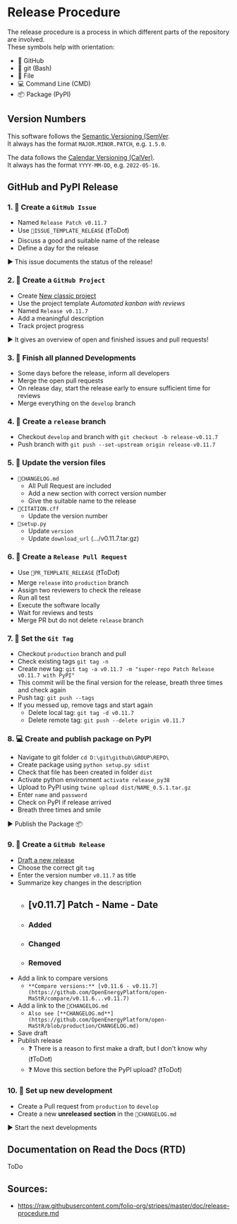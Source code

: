 # Release Procedure

The release procedure is a process in which different parts of the repository are involved.<br>
These symbols help with orientation:
* 🐙 GitHub
* 💠 git (Bash)
* 📝 File
* 💻 Command Line (CMD)
* 📦 Package (PyPI)


## Version Numbers

This software follows the [Semantic Versioning (SemVer](https://semver.org/).<br>
It always has the format `MAJOR.MINOR.PATCH`, e.g. `1.5.0`.

The data follows the [Calendar Versioning (CalVer)](https://calver.org/).<br>
It always has the format `YYYY-MM-DD`, e.g. `2022-05-16`.


## GitHub and PyPI Release

### 1. 🐙 Create a `GitHub Issue`
* Named `Release Patch v0.11.7`
* Use `📝ISSUE_TEMPLATE_RELEASE` (❗ToDo❗)
* Discuss a good and suitable name of the release
* Define a day for the release

▶️ This issue documents the status of the release!

### 2. 🐙 Create a `GitHub Project`
* Create [New classic project](https://github.com/OpenEnergyPlatform/open-MaStR/projects?type=classic)
* Use the project template *Automated kanban with reviews*
* Named `Release v0.11.7`
* Add a meaningful description
* Track project progress

▶️ It gives an overview of open and finished issues and pull requests!

### 3. 🐙 Finish all planned Developments
* Some days before the release, inform all developers
* Merge the open pull requests
* On release day, start the release early to ensure sufficient time for reviews
* Merge everything on the `develop` branch

### 4. 💠 Create a `release` branch
* Checkout `develop` and branch with `git checkout -b release-v0.11.7`
* Push branch with `git push --set-upstream origin release-v0.11.7`

### 5. 📝 Update the version files
* `📝CHANGELOG.md`
    * All Pull Request are included
    * Add a new section with correct version number
    * Give the suitable name to the release
* `📝CITATION.cff`
    * Update the version number
* `📝setup.py`
    * Update `version`
    * Update `download_url` (.../v0.11.7.tar.gz)

### 6. 🐙 Create a `Release Pull Request`
* Use `📝PR_TEMPLATE_RELEASE` (❗ToDo❗)
* Merge `release` into `production` branch
* Assign two reviewers to check the release
* Run all test
* Execute the software locally
* Wait for reviews and tests
* Merge PR but do not delete `release` branch

### 7. 💠 Set the `Git Tag`
* Checkout `production` branch and pull
* Check existing tags `git tag -n`
* Create new tag: `git tag -a v0.11.7 -m "super-repo Patch Release v0.11.7 with PyPI"`
* This commit will be the final version for the release, breath three times and check again
* Push tag: `git push --tags`
* If you messed up, remove tags and start again
    * Delete local tag: `git tag -d v0.11.7`
    * Delete remote tag: `git push --delete origin v0.11.7`

### 8. 💻 Create and publish package on PyPI
* Navigate to git folder `cd D:\git\github\GROUP\REPO\`
* Create package using `python setup.py sdist`
* Check that file has been created in folder `dist`
* Activate python environment `activate release_py38`
* Upload to PyPI using `twine upload dist/NAME_0.5.1.tar.gz`
* Enter `name` and `password`
* Check on PyPI if release arrived
* Breath three times and smile

▶️ Publish the Package 📦

### 9. 🐙 Create a `GitHub Release`
* [Draft a new release](https://github.com/OpenEnergyPlatform/open-MaStR/releases/new)
* Choose the correct git `tag`
* Enter the version number `v0.11.7` as title
* Summarize key changes in the description
    * ## [v0.11.7] Patch - Name - Date
    * ### Added
    * ### Changed
    * ### Removed
* Add a link to compare versions
    * `**Compare versions:** [v0.11.6 - v0.11.7](https://github.com/OpenEnergyPlatform/open-MaStR/compare/v0.11.6...v0.11.7)`
* Add a link to the `📝CHANGELOG.md`
    * `Also see [**CHANGELOG.md**](https://github.com/OpenEnergyPlatform/open-MaStR/blob/production/CHANGELOG.md)`
* Save draft
* Publish release
    * ❓ There is a reason to first make a draft, but I don't know why (❗ToDo❗)
    * ❓ Move this section before the PyPI upload? (❗ToDo❗)

### 10. 🐙 Set up new development
* Create a Pull request from `production` to `develop`
* Create a new **unreleased section** in the `📝CHANGELOG.md`

▶️ Start the next developments

## Documentation on Read the Docs (RTD)
ToDo


## Sources:
* https://raw.githubusercontent.com/folio-org/stripes/master/doc/release-procedure.md
